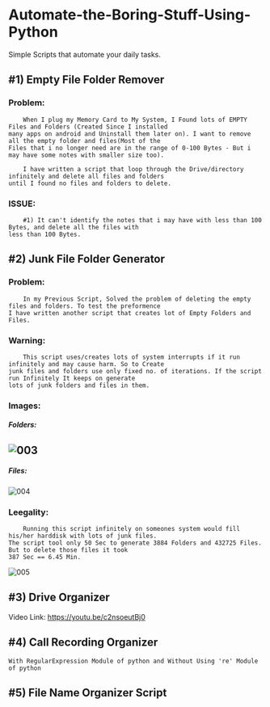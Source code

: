 # Automate-the-Boring-Stuff-Using-Python
Simple Scripts that automate your daily tasks.

## #1) Empty File Folder Remover
  ### Problem:
        When I plug my Memory Card to My System, I Found lots of EMPTY Files and Folders (Created Since I installed
    many apps on android and Uninstall them later on). I want to remove all the empty folder and files(Most of the
    Files that i no longer need are in the range of 0-100 Bytes - But i may have some notes with smaller size too).

        I have written a script that loop through the Drive/directory infinitely and delete all files and folders 
    until I found no files and folders to delete.
  ### ISSUE:
        #1) It can't identify the notes that i may have with less than 100 Bytes, and delete all the files with
    less than 100 Bytes.
        
   
## #2) Junk File Folder Generator
  ### Problem:
        In my Previous Script, Solved the problem of deleting the empty files and folders. To test the preformence
    I have written another script that creates lot of Empty Folders and Files.
        
  ### Warning:
        This script uses/creates lots of system interrupts if it run infinitely and may cause harm. So to Create
    junk files and folders use only fixed no. of iterations. If the script run Infinitely It keeps on generate 
    lots of junk folders and files in them.

### Images:      
##### Folders:
![003](https://user-images.githubusercontent.com/46214838/63634331-74d1f900-c672-11e9-9116-0122275a42a2.PNG)
------------------------------------------------------------------------------------------------------------
##### Files:
![004](https://user-images.githubusercontent.com/46214838/63634448-2d4c6c80-c674-11e9-82c9-5aaa72c80704.PNG)

  ### Leegality:
        Running this script infinitely on someones system would fill his/her harddisk with lots of junk files.
    The script tool only 50 Sec to generate 3884 Folders and 432725 Files. But to delete those files it took
    387 Sec == 6.45 Min. 
      
![005](https://user-images.githubusercontent.com/46214838/63634431-fd9d6480-c673-11e9-8d45-b3613b3ffbec.PNG)

## #3) Drive Organizer
   Video Link: https://youtu.be/c2nsoeutBj0
      
## #4) Call Recording Organizer
    With RegularExpression Module of python and Without Using 're' Module of python

## #5) File Name Organizer Script
